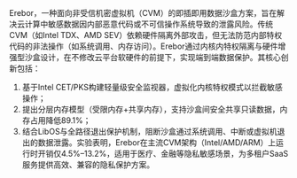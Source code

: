 Erebor，一种面向非受信机密虚拟机（CVM）的即插即用数据沙盒方案，旨在解决云计算中敏感数据因内部恶意代码或不可信操作系统导致的泄露风险。传统CVM（如Intel TDX、AMD SEV）依赖硬件隔离外部攻击，但无法防范内部特权代码的非法操作（如系统调用、内存访问）。Erebor通过内核内特权隔离与硬件增强型沙盒设计，在不修改云平台软硬件的前提下，实现端到端数据保护。其核心创新包括：

1. 基于Intel CET/PKS构建轻量级安全监视器，虚拟化内核特权模式以拦截敏感操作；
2. 提出分层内存模型（受限内存+共享内存），支持沙盒间安全共享只读数据，内存占用降低89.1%；
3. 结合LibOS与全路径退出保护机制，阻断沙盒通过系统调用、中断或虚拟机退出的数据泄露。实验表明，Erebor在主流CVM架构（Intel/AMD/ARM）上运行时开销仅4.5%–13.2%，适用于医疗、金融等隐私敏感场景，为多租户SaaS服务提供高效、兼容的隐私保护方案。